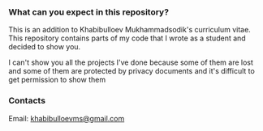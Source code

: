### What can you expect in this repository?

This is an addition to Khabibulloev Mukhammadsodik's  curriculum vitae. <br>
This repository contains parts of my code that I wrote as a student and decided to show you.

I can't show you all the projects I've done because some of them are lost and some of them are protected by privacy documents and  it's difficult to get permission to show them

### Contacts
Email: khabibulloevms@gmail.com
